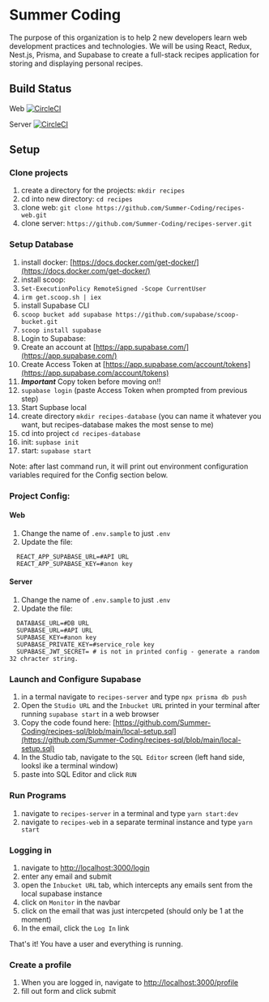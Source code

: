 # Summer Coding

The purpose of this organization is to help 2 new developers learn web development practices and technologies. We will be using React, Redux, Nest.js, Prisma, and Supabase to create a full-stack recipes application for storing and displaying personal recipes.

## Build Status

Web [![CircleCI](https://dl.circleci.com/status-badge/img/gh/Summer-Coding/recipes-web/tree/main.svg?style=svg)](https://dl.circleci.com/status-badge/redirect/gh/Summer-Coding/recipes-web/tree/main)

Server [![CircleCI](https://dl.circleci.com/status-badge/img/gh/Summer-Coding/recipes-server/tree/main.svg?style=svg)](https://dl.circleci.com/status-badge/redirect/gh/Summer-Coding/recipes-server/tree/main)

## Setup

### Clone projects

1. create a directory for the projects: `mkdir recipes`
2. cd into new directory: `cd recipes`
3. clone web: `git clone https://github.com/Summer-Coding/recipes-web.git`
4. clone server: `https://github.com/Summer-Coding/recipes-server.git`

### Setup Database

1. install docker: [https://docs.docker.com/get-docker/](https://docs.docker.com/get-docker/)
2. install scoop:
  1. `Set-ExecutionPolicy RemoteSigned -Scope CurrentUser`
  2. `irm get.scoop.sh | iex`
3. install Supabase CLI
  1. `scoop bucket add supabase https://github.com/supabase/scoop-bucket.git`
  2. `scoop install supabase`
4. Login to Supabase:
  1. Create an account at [https://app.supabase.com/](https://app.supabase.com/)
  2. Create Access Token at [https://app.supabase.com/account/tokens](https://app.supabase.com/account/tokens)
  3. _**Important**_ Copy token before moving on!!
  4. `supabase login` (paste Access Token when prompted from previous step)
5. Start Supbase local
  1. create directory `mkdir recipes-database` (you can name it whatever you want, but recipes-database makes the most sense to me)
  2. cd into project `cd recipes-database`
  3. init: `supbase init`
  4. start: `supabase start`
  
Note: after last command run, it will print out environment configuration variables required for the Config section below.
  
 ### Project Config:
 
 #### Web
 
1. Change the name of `.env.sample` to just `.env`
2. Update the file:

```env
  REACT_APP_SUPABASE_URL=#API URL
  REACT_APP_SUPABASE_KEY=#anon key
```

#### Server
1. Change the name of `.env.sample` to just `.env`
2. Update the file:

```env
  DATABASE_URL=#DB URL
  SUPABASE_URL=#API URL
  SUPABASE_KEY=#anon key
  SUPABASE_PRIVATE_KEY=#service_role key
  SUPABASE_JWT_SECRET= # is not in printed config - generate a random 32 chracter string.
```

### Launch and Configure Supabase

1. in a termal navigate to `recipes-server` and type `npx prisma db push`
2. Open the `Studio URL` and the `Inbucket URL` printed in your terminal after running `supabase start` in a web browser
3. Copy the code found here: [https://github.com/Summer-Coding/recipes-sql/blob/main/local-setup.sql](https://github.com/Summer-Coding/recipes-sql/blob/main/local-setup.sql)
4. In the Studio tab, navigate to the `SQL Editor` screen (left hand side, looksl ike a terminal window)
5. paste into SQL Editor and click `RUN`

### Run Programs

1. navigate to `recipes-server` in a terminal and type `yarn start:dev`
2. navigate to `recipes-web` in a separate terminal instance and type `yarn start`

### Logging in

1. navigate to [http://localhost:3000/login](http://localhost:3000/login)
2. enter any email and submit
3. open the `Inbucket URL` tab, which intercepts any emails sent from the local supabase instance
4. click on `Monitor` in the navbar
5. click on the email that was just intercpeted (should only be 1 at the moment)
6. In the email, click the `Log In` link

That's it! You have a user and everything is running.

### Create a profile

1. When you are logged in, navigate to [http://localhost:3000/profile](http://localhost:3000/profile)
2. fill out form and click submit

